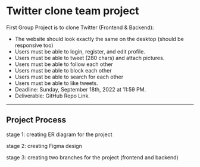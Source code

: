 # Twitter clone team project

First Group Project is to clone Twitter (Frontend & Backend):

- The website should look exactly the same on the desktop (should be responsive too)
- Users must be able to login, register, and edit profile.
- Users must be able to tweet (280 chars) and attach pictures.
- Users must be able to follow each other
- Users must be able to block each other
- Users must be able to search for each other
- Users must be able to like tweets.
- Deadline: Sunday, September 18th, 2022 at 11:59 PM.
- Deliverable: GitHub Repo Link.

---

## Project Process

stage 1: creating ER diagram for the project

stage 2: creating Figma design

stage 3: creating two branches for the project (frontend and backend)
